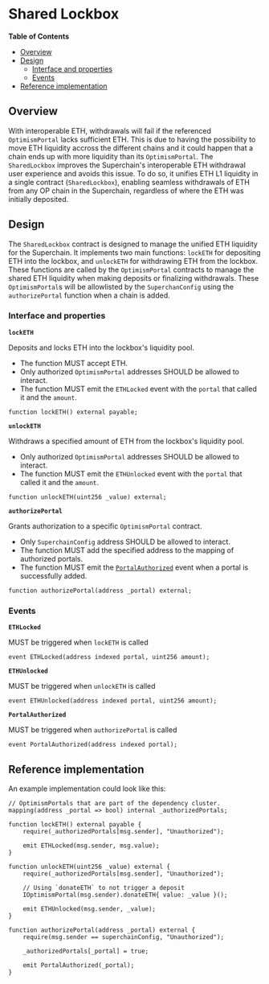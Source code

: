 # Shared Lockbox

<!-- START doctoc generated TOC please keep comment here to allow auto update -->
<!-- DON'T EDIT THIS SECTION, INSTEAD RE-RUN doctoc TO UPDATE -->
**Table of Contents**

- [Overview](#overview)
- [Design](#design)
  - [Interface and properties](#interface-and-properties)
  - [Events](#events)
- [Reference implementation](#reference-implementation)

<!-- END doctoc generated TOC please keep comment here to allow auto update -->

## Overview

With interoperable ETH, withdrawals will fail if the referenced `OptimismPortal` lacks sufficient ETH.
This is due to having the possibility to move ETH liquidity accross the different chains and it could happen
that a chain ends up with more liquidity than its `OptimismPortal`.
The `SharedLockbox` improves the Superchain's interoperable ETH withdrawal user experience and avoids this issue.
To do so, it unifies ETH L1 liquidity in a single contract (`SharedLockbox`), enabling seamless withdrawals of ETH
from any OP chain in the Superchain, regardless of where the ETH was initially deposited.

## Design

The `SharedLockbox` contract is designed to manage the unified ETH liquidity for the Superchain.
It implements two main functions: `lockETH` for depositing ETH into the lockbox,
and `unlockETH` for withdrawing ETH from the lockbox.
These functions are called by the `OptimismPortal` contracts to manage the shared ETH liquidity
when making deposits or finalizing withdrawals.
These `OptimismPortal`s will be allowlisted by the `SuperchanConfig` using the `authorizePortal` function
when a chain is added.

### Interface and properties

**`lockETH`**

Deposits and locks ETH into the lockbox's liquidity pool.

- The function MUST accept ETH.
- Only authorized `OptimismPortal` addresses SHOULD be allowed to interact.
- The function MUST emit the `ETHLocked` event with the `portal` that called it and the `amount`.

```solidity
function lockETH() external payable;
```

**`unlockETH`**

Withdraws a specified amount of ETH from the lockbox's liquidity pool.

- Only authorized `OptimismPortal` addresses SHOULD be allowed to interact.
- The function MUST emit the `ETHUnlocked` event with the `portal` that called it and the `amount`.

```solidity
function unlockETH(uint256 _value) external;
```

**`authorizePortal`**

Grants authorization to a specific `OptimismPortal` contract.

- Only `SuperchainConfig` address SHOULD be allowed to interact.
- The function MUST add the specified address to the mapping of authorized portals.
- The function MUST emit the [`PortalAuthorized`](#events) event when a portal is successfully added.

```solidity
function authorizePortal(address _portal) external;
```

### Events

**`ETHLocked`**

MUST be triggered when `lockETH` is called

```solidity
event ETHLocked(address indexed portal, uint256 amount);
```

**`ETHUnlocked`**

MUST be triggered when `unlockETH` is called

```solidity
event ETHUnlocked(address indexed portal, uint256 amount);
```

**`PortalAuthorized`**

MUST be triggered when `authorizePortal` is called

```solidity
event PortalAuthorized(address indexed portal);
```

## Reference implementation

An example implementation could look like this:

```solidity
// OptimismPortals that are part of the dependency cluster.
mapping(address _portal => bool) internal _authorizedPortals;

function lockETH() external payable {
    require(_authorizedPortals[msg.sender], "Unauthorized");

    emit ETHLocked(msg.sender, msg.value);
}

function unlockETH(uint256 _value) external {
    require(_authorizedPortals[msg.sender], "Unauthorized");

    // Using `donateETH` to not trigger a deposit
    IOptimismPortal(msg.sender).donateETH{ value: _value }();

    emit ETHUnlocked(msg.sender, _value);
}

function authorizePortal(address _portal) external {
    require(msg.sender == superchainConfig, "Unauthorized");

    _authorizedPortals[_portal] = true;

    emit PortalAuthorized(_portal);
}
```
